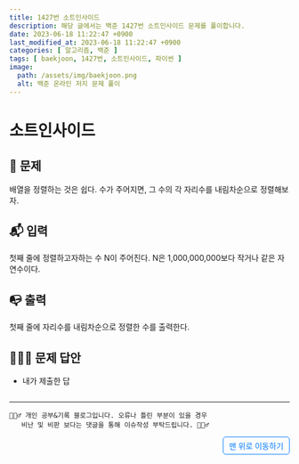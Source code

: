 ```yaml
---
title: 1427번 소트인사이드
description: 해당 글에서는 백준 1427번 소트인사이드 문제를 풀이합니다.
date: 2023-06-18 11:22:47 +0900
last_modified_at: 2023-06-18 11:22:47 +0900
categories: [ 알고리즘, 백준 ]
tags: [ baekjoon, 1427번, 소트인사이드, 파이썬 ]
image:
  path: /assets/img/baekjoon.png
  alt: 백준 온라인 저지 문제 풀이
---
```

    
# 소트인사이드
## 📃 문제
배열을 정렬하는 것은 쉽다. 수가 주어지면, 그 수의 각 자리수를 내림차순으로 정렬해보자.

## 📬 입력
첫째 줄에 정렬하고자하는 수 N이 주어진다. N은 1,000,000,000보다 작거나 같은 자연수이다.

## 📭 출력
첫째 줄에 자리수를 내림차순으로 정렬한 수를 출력한다.

## 🙆🏻‍♂️ 문제 답안

- 내가 제출한 답
    ```python

    ```

***

    🙋🏻‍♂️ 개인 공부&기록 블로그입니다. 오류나 틀린 부분이 있을 경우 
       비난 및 비판 보다는 댓글을 통해 이슈작성 부탁드립니다. 🙋🏻‍♂️

<a href="#" style="display: inline-block; padding: 5px 10px; color: #007bff; text-decoration: none; border: 0.5px solid #007bff; border-radius: 5px; float: right;">맨 위로 이동하기</a>